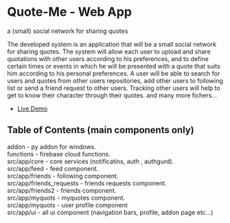 
# Quote-Me - Web App
a (small) social network for sharing quotes

The developed system is an application that will be a small social network for sharing quotes.
The system will allow each user to upload and share quotations with other users according to his preferences, and to define certain times or events in which he will be presented with a quote that suits him according to his personal preferences.
A user will be able to search for users and quotes from other users repositories, add other users to following list or send a friend request to other users.
Tracking other users will help to get to know their character through their quotes.
and many more fichers...
- [Live Demo](https://quote-me-d966f.firebaseapp.com/)


## Table of Contents (main components only)

addon - py addon for windows. <br />
functions - firebase cloud functions.<br />
src/app/core - core services (notificatins, auth , authgurd).<br />
src/app/feed - feed component.<br />
src/app/friends - following component.<br />
src/app/friends_requests - friends requests component.<br />
src/app/friends2 - friends component.<br />
src/app/myquots - myquotes component.<br />
src/app/myquots - user profile component<br />
src/app/ui - all ui component (navigation bars, profile, addon page etc...)<br />


